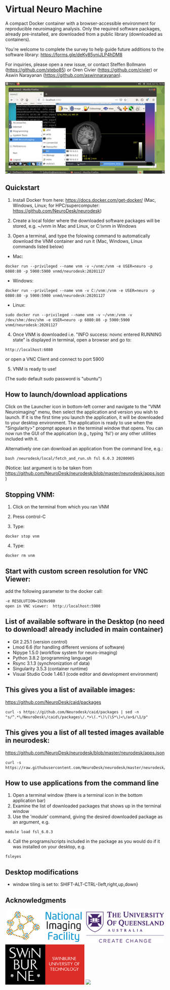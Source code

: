 # Virtual Neuro Machine

A compact Docker container with a browser-accessible environment for reproducible neuroimaging analysis. Only the required software packages, already pre-installed, are downloaded from a public library (downloaded as containers).

You're welcome to complete the survey to help guide future additions to the software library: https://forms.gle/deKy85yniJLP4hDM8

For inquiries, please open a new issue, or contact Steffen Bollmann (https://github.com/stebo85) or Oren Civier (https://github.com/civier) or Aswin Narayanan (https://github.com/aswinnarayanan).

![Screenshot](Screenshot.png)

## Quickstart
1. Install Docker from here: https://docs.docker.com/get-docker/ (Mac, Windows, Linux; for HPC/supercomputer: https://github.com/NeuroDesk/neurodesk)

2. Create a local folder where the downloaded software packages will be stored, e.g. ~/vnm in Mac and Linux, or C:\vnm in Windows 

3. Open a terminal, and type the folowing command to automatically download the VNM container and run it (Mac, Windows, Linux commands listed below) 

* Mac:
```
docker run --privileged --name vnm -v ~/vnm:/vnm -e USER=neuro -p 6080:80 -p 5900:5900 vnmd/neurodesk:20201127
```
* Windows:
```
docker run --privileged --name vnm -v C:/vnm:/vnm -e USER=neuro -p 6080:80 -p 5900:5900 vnmd/neurodesk:20201127
```
* Linux:
```
sudo docker run --privileged --name vnm -v ~/vnm:/vnm -v /dev/shm:/dev/shm -e USER=neuro -p 6080:80 -p 5900:5900 vnmd/neurodesk:20201127
```

4. Once VNM is downloaded i.e. "INFO success: novnc entered RUNNING state" is displayed in terminal, open a browser and go to:
```
http://localhost:6080
```
or open a VNC Client and connect to port 5900

5. VNM is ready to use!

(The sudo default sudo password is "ubuntu")

## How to launch/download applications
Click on the Launcher icon in bottom-left corner and navigate to the "VNM Neuroimaging" menu, then select the application and version you wish to launch. If it is the first time you launch the application, it will be downloaded to your desktop environment. The application is ready to use when the "Singularity>" propmpt appears in the terminal window that opens. You can now run the GUI of the application (e.g., typing 'fsl') or any other utilities included with it.

Alternatively one can download an application from the command line, e.g.:
```
bash /neurodesk/local/fetch_and_run.sh fsl 6.0.3 20200905
```
(Notice: last argument is to be taken from https://github.com/NeuroDesk/neurodesk/blob/master/neurodesk/apps.json)


## Stopping VNM:
1. Click on the terminal from which you ran VNM

2. Press control-C

3. Type:
```
docker stop vnm
```
4. Type:
```
docker rm vnm
```

## Start with custom screen resolution for VNC Viewer:
add the following parameter to the docker call:
```
-e RESOLUTION=1920x980
open in VNC viewer:  http://localhost:5900
```

## List of available software in the Desktop (no need to download! already included in main container)
* Git 2.25.1 (version control)
* Lmod 6.6 (for handling different versions of software)
* Nipype 1.5.0 (workflow system for neuro-imaging)
* Python 3.8.2 (programming language)
* Rsync 3.1.3 (synchronization of data)
* Singularity 3.5.3 (container runtime)
* Visual Studio Code 1.46.1 (code editor and development environment)

## This gives you a list of available images:
https://github.com/NeuroDesk/caid/packages
```
curl -s https://github.com/Neurodesk/caid/packages | sed -n "s/^.*\/NeuroDesk\/caid\/packages\/.*>\(.*\)\(\S*\)<\/a>$/\1/p"
```

## This gives you a list of all tested images available in neurodesk:
https://github.com/NeuroDesk/neurodesk/blob/master/neurodesk/apps.json
```
curl -s https://raw.githubusercontent.com/NeuroDesk/neurodesk/master/neurodesk/apps.json
```

## How to use applications from the command line
1. Open a terminal window (there is a terminal icon in the bottom application bar)
2. Examine the list of downloaded packages that shows up in the terminal window
3. Use the 'module' command, giving the desired downloaded package as an argument, e.g.
```
module load fsl_6.0.3
```
4. Call the programs/scripts included in the package as you would do if it was installed on your desktop, e.g.
```
fsleyes
```

## Desktop modifications
* window tiling is set to: SHIFT-ALT-CTRL-{left,right,up,down}

## Acknowledgments
<img src="https://github.com/NeuroDesk/vnm/blob/master/nif.png" width="250">
<img src="https://github.com/NeuroDesk/vnm/blob/master/uq_logo.png" width="250">
<img src="https://github.com/NeuroDesk/vnm/blob/master/logo-long-full.svg" width="250">
<img src="https://www.gigacrc.uliege.be/upload/docs/image/svg-xml/2018-10/_uliege_giga_crc.svg" width="250">
